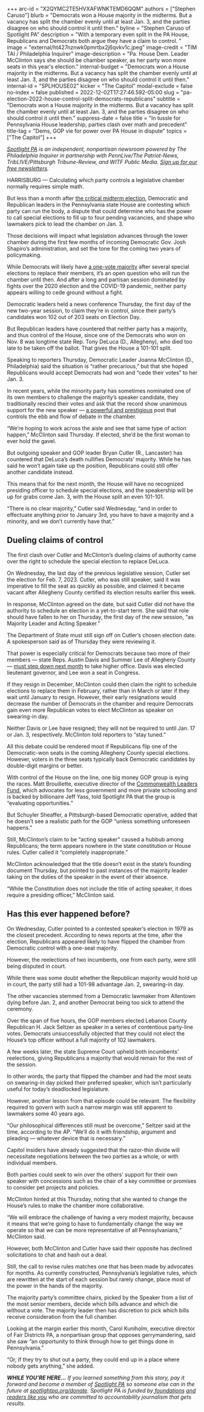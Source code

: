 +++
arc-id = "X2QYMC2TE5HVXAFWNKTEMD6QQM"
authors = ["Stephen Caruso"]
blurb = "Democrats won a House majority in the midterms. But a vacancy has split the chamber evenly until at least Jan. 3, and the parties disagree on who should control it until then."
byline = "Stephen Caruso of Spotlight PA"
description = "With a temporary even split in the PA House, Republicans and Democrats both argue they have a claim to control. "
image = "external/ht427nznwk0pmrtbx2j6qvkv1c.jpeg"
image-credit = "TIM TAI / Philadelphia Inquirer"
image-description = "Pa. House Dem. Leader McClinton says she should be chamber speaker, as her party won more seats in this year's election."
internal-budget = "Democrats won a House majority in the midterms. But a vacancy has split the chamber evenly until at least Jan. 3, and the parties disagree on who should control it until then."
internal-id = "SPLHOUSE02"
kicker = "The Capitol"
modal-exclude = false
no-index = false
published = 2022-12-02T17:27:46.592-05:00
slug = "pa-election-2022-house-control-split-democrats-republicans"
subtitle = "Democrats won a House majority in the midterms. But a vacancy has split the chamber evenly until at least Jan. 3, and the parties disagree on who should control it until then."
suppress-date = false
title = "In tussle for Pennsylvania House leadership, parties clash over math and precedent"
title-tag = "Dems, GOP vie for power over PA House in dispute"
topics = ["The Capitol"]
+++

<a href="https://www.spotlightpa.org/"><i>Spotlight PA</i></a><i> is an independent, nonpartisan newsroom powered by The Philadelphia Inquirer in partnership with PennLive/The Patriot-News, TribLIVE/Pittsburgh Tribune-Review, and WITF Public Media. </i><a href="https://www.spotlightpa.org/newsletters"><i>Sign up for our free newsletters</i></a><i>.</i>

HARRISBURG — Calculating which party controls a legislative chamber normally requires simple math.

But less than a month after <a href="https://www.spotlightpa.org/news/2022/11/pa-governor-election-2022-results-house-democrats-flip-republican-control/">the critical midterm election</a>, Democratic and Republican leaders in the Pennsylvania state House are contesting which party can run the body, a dispute that could determine who has the power to call special elections to fill up to four pending vacancies, and shape who lawmakers pick to lead the chamber on Jan. 3.

Those decisions will impact what legislation advances through the lower chamber during the first few months of incoming Democratic Gov. Josh Shapiro’s administration, and set the tone for the coming two years of policymaking.

<script src="https://www.spotlightpa.org/embed.js" async></script><div data-spl-embed-version="1" data-spl-src="https://www.spotlightpa.org/embeds/newsletter/"></div>

While Democrats will likely have <a href="https://www.spotlightpa.org/news/2022/11/pa-election-2022-results-democrat-house-control-speaker-election/">a one-vote majority</a> after several special elections to replace their members, it’s an open question who will run the chamber until then. And after a long and partisan session dominated by fights over the 2020 election and the COVID-19 pandemic, neither party appears willing to cede ground without a fight.

Democratic leaders held a news conference Thursday, the first day of the new two-year session, to claim they’re in control, since their party’s candidates won 102 out of 203 seats on Election Day.

But Republican leaders have countered that neither party has a majority, and thus control of the House, since one of the Democrats who won on Nov. 8 was longtime state Rep. Tony DeLuca (D., Allegheny), who died too late to be taken off the ballot. That gives the House a 101-101 split.

Speaking to reporters Thursday, Democratic Leader Joanna McClinton (D., Philadelphia) said the situation is “rather precarious,” but that she hoped Republicans would accept Democrats had won and “cede their votes” to her Jan. 3.

In recent years, while the minority party has sometimes nominated one of its own members to challenge the majority’s speaker candidate, they traditionally rescind their votes and ask that the record show unanimous support for the new speaker — <a href="https://www.spotlightpa.org/news/2022/09/pa-capitol-lawmaker-per-diems-speaker-majority-leader-caucus/">a powerful and prestigious</a> post that controls the ebb and flow of debate in the chamber.

“We’re hoping to work across the aisle and see that same type of action happen,” McClinton said Thursday. If elected, she’d be the first woman to ever hold the gavel.

But outgoing speaker and GOP leader Bryan Cutler (R., Lancaster) has countered that DeLuca’s death nullifies Democrats’ majority. While he has said he won’t again take up the position, Republicans could still offer another candidate instead.

This means that for the next month, the House will have no recognized presiding officer to schedule special elections, and the speakership will be up for grabs come Jan. 3, with the House split an even 101-101.

“There is no clear majority,” Cutler said Wednesday, “and in order to effectuate anything prior to January 3rd, you have to have a majority and a minority, and we don’t currently have that.”

## Dueling claims of control

The first clash over Cutler and McClinton’s dueling claims of authority came over the right to schedule the special election to replace DeLuca.

On Wednesday, the last day of the previous legislative session, Cutler set the election for Feb. 7, 2023. Cutler, who was still speaker, said it was imperative to fill the seat as quickly as possible, and claimed it became vacant after Allegheny County certified its election results earlier this week.

In response, McClinton agreed on the date, but said Cutler did not have the authority to schedule an election in a yet-to-start term. She said that role should have fallen to her on Thursday, the first day of the new session, “as Majority Leader and Acting Speaker.”

The Department of State must still sign off on Cutler’s chosen election date. A spokesperson said as of Thursday they were reviewing it.

That power is especially critical for Democrats because two more of their members — state Reps. Austin Davis and Summer Lee of Allegheny County — <a href="https://www.spotlightpa.org/news/2022/11/pa-election-2022-democrats-majority-summer-lee-austin-davis/">must step down next month</a> to take higher office. Davis was elected lieutenant governor, and Lee won a seat in Congress.

If they resign in December, McClinton could then claim the right to schedule elections to replace them in February, rather than in March or later if they wait until January to resign. However, their early resignations would decrease the number of Democrats in the chamber and require Democrats gain even more Republican votes to elect McClinton as speaker on swearing-in day.

Neither Davis or Lee have resigned; they will not be required to until Jan. 17 or Jan. 3, respectively. McClinton told reporters to “stay tuned.”

All this debate could be rendered moot if Republicans flip one of the Democratic-won seats in the coming Allegheny County special elections. However, voters in the three seats typically back Democratic candidates by double-digit margins or better.

With control of the House on the line, one big money GOP group is eying the races. Matt Brouillette, executive director of the <a href="https://www.spotlightpa.org/news/2022/05/pa-primary-2022-billionaire-donations-jeff-yass/">Commonwealth Leaders Fund</a>, which advocates for less government and more private schooling and is backed by billionaire Jeff Yass, told Spotlight PA that the group is “evaluating opportunities.”

But Schuyler Sheaffer, a Pittsburgh-based Democratic operative, added that he doesn’t see a realistic path for the GOP “unless something unforeseen happens.”

Still, McClinton’s claim to be “acting speaker” caused a hubbub among Republicans; the term appears nowhere in the state constitution or House rules. Cutler called it “completely inappropriate.”

McClinton acknowledged that the title doesn’t exist in the state’s founding document Thursday, but pointed to past instances of the majority leader taking on the duties of the speaker in the event of their absence.

“While the Constitution does not include the title of acting speaker, it does require a presiding officer,” McClinton said.

## Has this ever happened before?

On Wednesday, Cutler pointed to a contested speaker’s election in 1979 as the closest precedent. According to news reports at the time, after the election, Republicans appeared likely to have flipped the chamber from Democratic control with a one-seat majority.

However, the reelections of two incumbents, one from each party, were still being disputed in court.

While there was some doubt whether the Republican majority would hold up in court, the party still had a 101-98 advantage Jan. 2, swearing-in day.

The other vacancies stemmed from a Democratic lawmaker from Allentown dying before Jan. 2, and another Democrat being too sick to attend the ceremony.

Over the span of five hours, the GOP members elected Lebanon County Republican H. Jack Seltzer as speaker in a series of contentious party-line votes. Democrats unsuccessfully objected that they could not elect the House’s top officer without a full majority of 102 lawmakers.

A few weeks later, the state Supreme Court upheld both incumbents’ reelections, giving Republicans a majority that would remain for the rest of the session.

In other words, the party that flipped the chamber and had the most seats on swearing-in day picked their preferred speaker, which isn’t particularly useful for today’s deadlocked legislature.

However, another lesson from that episode could be relevant. The flexibility required to govern with such a narrow margin was still apparent to lawmakers some 40 years ago.

“Our philosophical differences still must be overcome,” Seltzer said at the time, according to the AP. “We’ll do it with friendship, argument and pleading — whatever device that is necessary.”

Capitol insiders have already suggested that the razor-thin divide will necessitate negotiations between the two parties as a whole, or with individual members.

Both parties could seek to win over the others’ support for their own speaker with concessions such as the chair of a key committee or promises to consider pet projects and policies.

McClinton hinted at this Thursday, noting that she wanted to change the House’s rules to make the chamber more collaborative.

“We will embrace the challenge of having a very modest majority, because it means that we’re going to have to fundamentally change the way we operate so that we can be more representative of all Pennsylvanians,” McClinton said.

However, both McClinton and Cutler have said their opposite has declined solicitations to chat and hash out a deal.

<script src="https://www.spotlightpa.org/embed.js" async></script><div data-spl-embed-version="1" data-spl-src="https://www.spotlightpa.org/embeds/donate/"></div>

Still, the call to revise rules matches one that has been made by advocates for months. As currently constructed, Pennsylvania’s legislative rules, which are rewritten at the start of each session but rarely change, place most of the power in the hands of the majority.

The majority party’s committee chairs, picked by the Speaker from a list of the most senior members, decide which bills advance and which die without a vote. The majority leader then has discretion to pick which bills receive consideration from the full chamber.

Looking at the margin earlier this month, Carol Kuniholm, executive director of Fair Districts PA, a nonpartisan group that opposes gerrymandering, said she saw “an opportunity to think through how to get things done in Pennsylvania.”

“Or, if they try to shut out a party, they could end up in a place where nobody gets anything,” she added.

<i><b>WHILE YOU’RE HERE...</b></i><i> If you learned something from this story, pay it forward and become a member of </i><a href="https://www.spotlightpa.org/"><i>Spotlight PA</i></a><i> so someone else can in the future at </i><a href="http://spotlightpa.org/donate"><i>spotlightpa.org/donate</i></a><i>. Spotlight PA is funded by</i><a href="https://www.spotlightpa.org/support"><i> foundations</i></a><i> </i><a href="https://www.spotlightpa.org/support"><i>and readers like you</i></a><i> who are committed to accountability journalism that gets results.</i>
